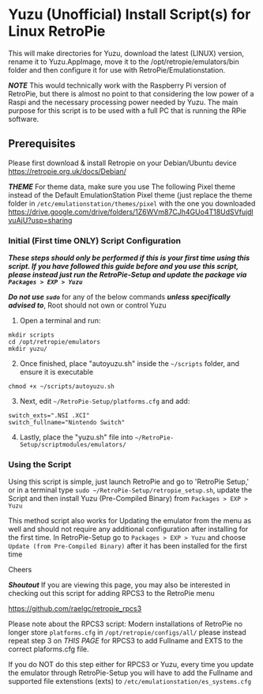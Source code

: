 # Yuzu (Unofficial) Install Script(s) for Linux RetroPie

This will make directories for Yuzu, download the latest (LINUX) version, rename it to Yuzu.AppImage, move it to the /opt/retropie/emulators/bin folder and then configure it for use with RetroPie/Emulationstation.

***NOTE***
This would technically work with the Raspberry Pi version of RetroPie, but there is almost no point to that considering the low power of a Raspi and the necessary processing power needed by Yuzu. The main purpose for this script is to be used with a full PC that is running the RPie software.

## Prerequisites
Please first download & install Retropie on your Debian/Ubuntu device https://retropie.org.uk/docs/Debian/

***THEME***
For theme data, make sure you use The following Pixel theme instead of the Default EmulationStation Pixel theme (just replace the theme folder in ```/etc/emulationstation/themes/pixel``` with the one you downloaded
https://drive.google.com/drive/folders/1Z6WVm87CJh4GUo4T18UdSVfujdlyuAjU?usp=sharing

### Initial (First time ONLY) Script Configuration

***These steps should only be performed if this is your first time using this script. If you have followed this guide before and you use this script, please instead just run the RetroPie-Setup and update the package via `Packages > EXP > Yuzu`***

***Do not use `sudo`*** for any of the below commands ***unless specifically advised to***, Root should not own or control Yuzu

1) Open a terminal and run:
```
mkdir scripts
cd /opt/retropie/emulators
mkdir yuzu/
```
2) Once finished, place "autoyuzu.sh" inside the `~/scripts` folder, and ensure it is executable

```
chmod +x ~/scripts/autoyuzu.sh
```

3) Next, edit `~/RetroPie-Setup/platforms.cfg` and add:

```
switch_exts=".NSI .XCI"
switch_fullname="Nintendo Switch"
```

4) Lastly, place the "yuzu.sh" file into `~/RetroPie-Setup/scriptmodules/emulators/`

### Using the Script

Using this script is simple, just launch RetroPie and go to 'RetroPie Setup,' or in a terminal type `sudo ~/RetroPie-Setup/retropie_setup.sh`, update the Script and then install Yuzu (Pre-Compiled Binary) from `Packages > EXP > Yuzu`

This method script also works for Updating the emulator from the menu as well and should not require any additional configuration after installing for the first time. In RetroPie-Setup go to `Packages > EXP > Yuzu` and choose `Update (from Pre-Compiled Binary)` after it has been installed for the first time

Cheers

***Shoutout***
If you are viewing this page, you may also be interested in checking out this script for adding RPCS3 to the RetroPie menu

https://github.com/raelgc/retropie_rpcs3


Please note about the RPCS3 script: Modern installations of RetroPie no longer store `platforms.cfg` in `/opt/retropie/configs/all/` please instead repeat step 3 on *THIS PAGE* for RPCS3 to add Fullname and EXTS to the correct plaforms.cfg file. 


If you do NOT do this step either for RPCS3 or Yuzu, every time you update the emulator through RetroPie-Setup you will have to add the Fullname and supported file extenstions (exts) to `/etc/emulationstation/es_systems.cfg`
